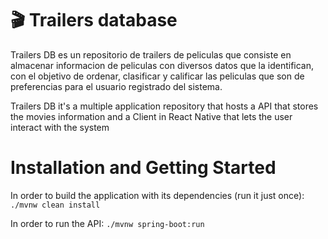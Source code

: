 # 🎬 Trailers database

Trailers DB es un repositorio de trailers de peliculas que consiste en almacenar informacion de peliculas con diversos datos que la identifican, con el objetivo de ordenar, clasificar y calificar las peliculas que son de preferencias para el usuario registrado del sistema.

Trailers DB it's a multiple application repository that hosts a API that stores the movies information and a Client in React Native that lets the user interact with the system

# Installation and Getting Started

In order to build the application with its dependencies (run it just once): `./mvnw clean install`

In order to run the API: `./mvnw spring-boot:run`
